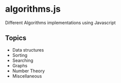 # algorithms.js
Different Algorithms implementations using Javascript

## Topics

* Data structures
* Sorting
* Searching
* Graphs
* Number Theory
* Miscellaneous
